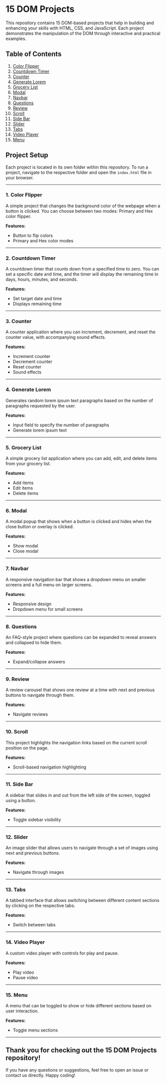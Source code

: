 # 15 DOM Projects

This repository contains 15 DOM-based projects that help in building and enhancing your skills with HTML, CSS, and JavaScript. Each project demonstrates the manipulation of the DOM through interactive and practical examples.

## Table of Contents
1. [Color Flipper](#color-flipper)
2. [Countdown Timer](#countdown-timer)
3. [Counter](#counter)
4. [Generate Lorem](#generate-lorem)
5. [Grocery List](#grocery-list)
6. [Modal](#modal)
7. [Navbar](#navbar)
8. [Questions](#questions)
9. [Review](#review)
10. [Scroll](#scroll)
11. [Side Bar](#side-bar)
12. [Slider](#slider)
13. [Tabs](#tabs)
14. [Video Player](#video-player)
15. [Menu](#menu)

## Project Setup
Each project is located in its own folder within this repository. To run a project, navigate to the respective folder and open the `index.html` file in your browser.

---

### 1. Color Flipper
A simple project that changes the background color of the webpage when a button is clicked. You can choose between two modes: Primary and Hex color flipper.

**Features:**
- Button to flip colors
- Primary and Hex color modes

---

### 2. Countdown Timer
A countdown timer that counts down from a specified time to zero. You can set a specific date and time, and the timer will display the remaining time in days, hours, minutes, and seconds.

**Features:**
- Set target date and time
- Displays remaining time

---

### 3. Counter
A counter application where you can increment, decrement, and reset the counter value, with accompanying sound effects.

**Features:**
- Increment counter
- Decrement counter
- Reset counter
- Sound effects

---

### 4. Generate Lorem
Generates random lorem ipsum text paragraphs based on the number of paragraphs requested by the user.

**Features:**
- Input field to specify the number of paragraphs
- Generate lorem ipsum text

---

### 5. Grocery List
A simple grocery list application where you can add, edit, and delete items from your grocery list.

**Features:**
- Add items
- Edit items
- Delete items

---

### 6. Modal
A modal popup that shows when a button is clicked and hides when the close button or overlay is clicked.

**Features:**
- Show modal
- Close modal

---

### 7. Navbar
A responsive navigation bar that shows a dropdown menu on smaller screens and a full menu on larger screens.

**Features:**
- Responsive design
- Dropdown menu for small screens

---

### 8. Questions
An FAQ-style project where questions can be expanded to reveal answers and collapsed to hide them.

**Features:**
- Expand/collapse answers

---

### 9. Review
A review carousel that shows one review at a time with next and previous buttons to navigate through them.

**Features:**
- Navigate reviews

---

### 10. Scroll
This project highlights the navigation links based on the current scroll position on the page.

**Features:**
- Scroll-based navigation highlighting

---

### 11. Side Bar
A sidebar that slides in and out from the left side of the screen, toggled using a button.

**Features:**
- Toggle sidebar visibility

---

### 12. Slider
An image slider that allows users to navigate through a set of images using next and previous buttons.

**Features:**
- Navigate through images

---

### 13. Tabs
A tabbed interface that allows switching between different content sections by clicking on the respective tabs.

**Features:**
- Switch between tabs

---

### 14. Video Player
A custom video player with controls for play and pause.

**Features:**
- Play video
- Pause video

---

### 15. Menu
A menu that can be toggled to show or hide different sections based on user interaction.

**Features:**
- Toggle menu sections

---

## Thank you for checking out the 15 DOM Projects repository!
If you have any questions or suggestions, feel free to open an issue or contact us directly. Happy coding!
